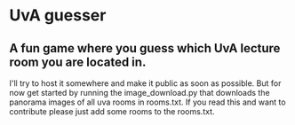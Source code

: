# UvA guesser
## A fun game where you guess which UvA lecture room you are located in. 

I'll try to host it somewhere and make it public as soon as possible. But for now get started by running the image_download.py that downloads the panorama images of all uva rooms in rooms.txt. If you read this and want to contribute please just add some rooms to the rooms.txt.
